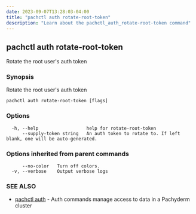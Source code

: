 ```yaml
---
date: 2023-09-07T13:28:03-04:00
title: "pachctl auth rotate-root-token"
description: "Learn about the pachctl_auth_rotate-root-token command"
---
```


## pachctl auth rotate-root-token

Rotate the root user's auth token

### Synopsis

Rotate the root user's auth token

```
pachctl auth rotate-root-token [flags]
```

### Options

```
  -h, --help                  help for rotate-root-token
      --supply-token string   An auth token to rotate to. If left blank, one will be auto-generated.
```

### Options inherited from parent commands

```
      --no-color   Turn off colors.
  -v, --verbose    Output verbose logs
```

### SEE ALSO

* [pachctl auth](../pachctl_auth)	 - Auth commands manage access to data in a Pachyderm cluster

